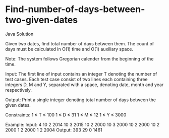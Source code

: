 # Find-number-of-days-between-two-given-dates
Java Solution

Given two dates, find total number of days between them. The count of days must be calculated in O(1) time and O(1) auxiliary space.

Note: The system follows Gregorian calender from the beginning of the time.

Input:
The first line of input contains an integer T denoting the number of test cases.
Each test case consist of two lines each containing three integers D, M and Y, separated with a space, denoting date, month and year respectively.

Output:
Print a single integer denoting total number of days between the given dates.

Constraints:
1 ≤ T ≤ 100
1 ≤ D ≤ 31
1 ≤ M ≤ 12
1 ≤ Y ≤ 3000

Example:
Input:
4
10 2 2014
10 3 2015
10 2 2000
10 3 2000
10 2 2000
10 2 2000
1 2 2000
1 2 2004
Output:
393
29
0
1461
